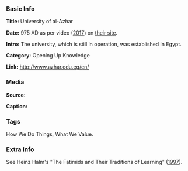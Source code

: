 ### Basic Info

**Title:** 
University of al-Azhar

**Date:** 
975 AD as per video ([2017](https://youtu.be/s3S0MY4Mlww)) on [their site](http://www.azhar.edu.eg/en/).

**Intro:** 
The university, which is still in operation, was established in Egypt.

**Category:** 
Opening Up Knowledge

**Link:** 
http://www.azhar.edu.eg/en/

### Media

**Source:** 

**Caption:** 

### Tags

How We Do Things, What We Value.

### Extra Info

See Heinz Halm's "The Fatimids and Their Traditions of Learning" ([1997](https://www.iis.ac.uk/publication/fatimids-and-their-traditions-learning)).
